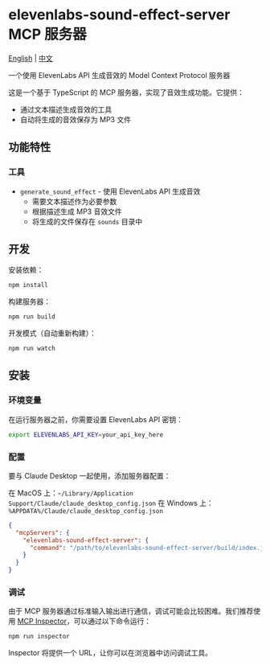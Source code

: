 # elevenlabs-sound-effect-server MCP 服务器

[English](README.md) | [中文](README_zh.md)

一个使用 ElevenLabs API 生成音效的 Model Context Protocol 服务器

这是一个基于 TypeScript 的 MCP 服务器，实现了音效生成功能。它提供：

- 通过文本描述生成音效的工具
- 自动将生成的音效保存为 MP3 文件

## 功能特性

### 工具

- `generate_sound_effect` - 使用 ElevenLabs API 生成音效
  - 需要文本描述作为必要参数
  - 根据描述生成 MP3 音效文件
  - 将生成的文件保存在 `sounds` 目录中

## 开发

安装依赖：
```bash
npm install
```

构建服务器：
```bash
npm run build
```

开发模式（自动重新构建）：
```bash
npm run watch
```

## 安装

### 环境变量

在运行服务器之前，你需要设置 ElevenLabs API 密钥：

```bash
export ELEVENLABS_API_KEY=your_api_key_here
```

### 配置

要与 Claude Desktop 一起使用，添加服务器配置：

在 MacOS 上：`~/Library/Application Support/Claude/claude_desktop_config.json`
在 Windows 上：`%APPDATA%/Claude/claude_desktop_config.json`

```json
{
  "mcpServers": {
    "elevenlabs-sound-effect-server": {
      "command": "/path/to/elevenlabs-sound-effect-server/build/index.js"
    }
  }
}
```

### 调试

由于 MCP 服务器通过标准输入输出进行通信，调试可能会比较困难。我们推荐使用 [MCP Inspector](https://github.com/modelcontextprotocol/inspector)，可以通过以下命令运行：

```bash
npm run inspector
```

Inspector 将提供一个 URL，让你可以在浏览器中访问调试工具。